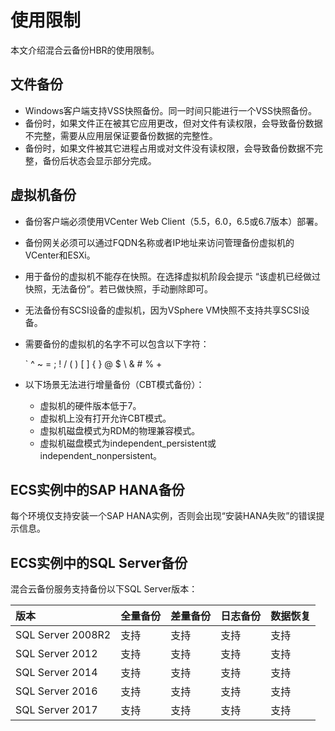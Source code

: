 # 使用限制

本文介绍混合云备份HBR的使用限制。

## 文件备份

-   Windows客户端支持VSS快照备份。同一时间只能进行一个VSS快照备份。
-   备份时，如果文件正在被其它应用更改，但对文件有读权限，会导致备份数据不完整，需要从应用层保证要备份数据的完整性。
-   备份时，如果文件被其它进程占用或对文件没有读权限，会导致备份数据不完整，备份后状态会显示部分完成。

## 虚拟机备份

-   备份客户端必须使用VCenter Web Client（5.5，6.0，6.5或6.7版本）部署。
-   备份网关必须可以通过FQDN名称或者IP地址来访问管理备份虚拟机的VCenter和ESXi。
-   用于备份的虚拟机不能存在快照。在选择虚拟机阶段会提示 “该虚机已经做过快照，无法备份”。若已做快照，手动删除即可。
-   无法备份有SCSI设备的虚拟机，因为VSphere VM快照不支持共享SCSI设备。
-   需要备份的虚拟机的名字不可以包含以下字符：

    \` ^ ~ = ; ! / \( \) \[ \] \{ \} @ $ \\ & \# % +

-   以下场景无法进行增量备份（CBT模式备份）：
    -   虚拟机的硬件版本低于7。
    -   虚拟机上没有打开允许CBT模式。
    -   虚拟机磁盘模式为RDM的物理兼容模式。
    -   虚拟机磁盘模式为independent\_persistent或independent\_nonpersistent。

## ECS实例中的SAP HANA备份

每个环境仅支持安装一个SAP HANA实例，否则会出现“安装HANA失败”的错误提示信息。

## ECS实例中的SQL Server备份

混合云备份服务支持备份以下SQL Server版本：

|版本|全量备份|差量备份|日志备份|数据恢复|
|:-|:---|:---|:---|:---|
|SQL Server 2008R2|支持|支持|支持|支持|
|SQL Server 2012|支持|支持|支持|支持|
|SQL Server 2014|支持|支持|支持|支持|
|SQL Server 2016|支持|支持|支持|支持|
|SQL Server 2017|支持|支持|支持|支持|

